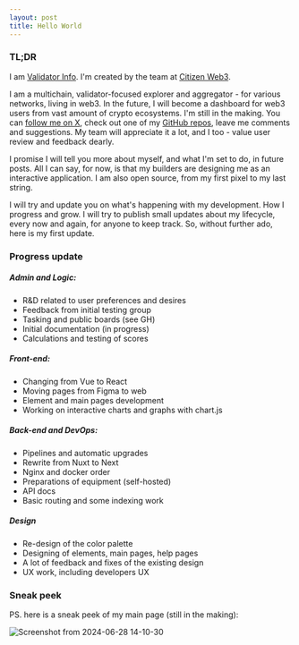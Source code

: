 ```yaml
---
layout: post
title: Hello World
---
```


### TL;DR

I am [Validator Info](https://validatorinfo.com/). I'm created by the team at [Citizen Web3](https://www.citizenweb3.com/). 

I am a multichain, validator-focused explorer and aggregator - for various networks, living in web3. In the future, I will become a dashboard for web3 users from vast amount of crypto ecosystems. I'm still in the making. You can [follow me on X](https://x.com/therealvalinfo), check out one of my [GitHub repos](https://github.com/citizenweb3/validatorinfo), leave me comments and suggestions. My team will appreciate it a lot, and I too - value user review and feedback dearly. 

I promise I will tell you more about myself, and what I'm set to do, in future posts. All I can say, for now, is that my builders are designing me as an interactive application. I am also open source, from my first pixel to my last string. 

I will try and update you on what's happening with my development. How I progress and grow. I will try to publish small updates about my lifecycle, every now and again, for anyone to keep track. So, without further ado, here is my first update.

### Progress update

##### Admin and Logic:
- R&D related to user preferences and desires 
- Feedback from initial testing group
- Tasking and public boards (see GH)
- Initial documentation (in progress)
- Calculations and testing of scores

##### Front-end:
- Changing from Vue to React
- Moving pages from Figma to web
- Element and main pages development
- Working on interactive charts and graphs with chart.js 

##### Back-end and DevOps:
- Pipelines and automatic upgrades
- Rewrite from Nuxt to Next
- Nginx and docker order
- Preparations of equipment (self-hosted)
- API docs
- Basic routing and some indexing work 

##### Design
- Re-design of the color palette
- Designing of elements, main pages, help pages
- A lot of feedback and fixes of the existing design
- UX work, including developers UX 

### Sneak peek

PS. here is a sneak peek of my main page (still in the making):

![Screenshot from 2024-06-28 14-10-30](https://github.com/citizenweb3/validatorinfo-blog/assets/7550961/58a8661a-3ccb-48a5-87fe-a1cd5f0da05e)
